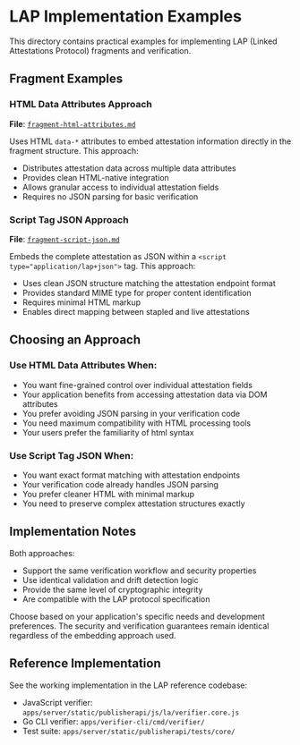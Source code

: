 <!--
Copyright 2025 Jason Stonebraker

Licensed under the Apache License, Version 2.0 (the "License");
you may not use this file except in compliance with the License.
You may obtain a copy of the License at

    http://www.apache.org/licenses/LICENSE-2.0

Unless required by applicable law or agreed to in writing, software
distributed under the License is distributed on an "AS IS" BASIS,
WITHOUT WARRANTIES OR CONDITIONS OF ANY KIND, either express or implied.
See the License for the specific language governing permissions and
limitations under the License.
-->

# LAP Implementation Examples

This directory contains practical examples for implementing LAP (Linked Attestations Protocol) fragments and verification.

## Fragment Examples

### HTML Data Attributes Approach

**File**: [`fragment-html-attributes.md`](fragment-html-attributes.md)

Uses HTML `data-*` attributes to embed attestation information directly in the fragment structure. This approach:

-   Distributes attestation data across multiple data attributes
-   Provides clean HTML-native integration
-   Allows granular access to individual attestation fields
-   Requires no JSON parsing for basic verification

### Script Tag JSON Approach

**File**: [`fragment-script-json.md`](fragment-script-json.md)

Embeds the complete attestation as JSON within a `<script type="application/lap+json">` tag. This approach:

-   Uses clean JSON structure matching the attestation endpoint format
-   Provides standard MIME type for proper content identification
-   Requires minimal HTML markup
-   Enables direct mapping between stapled and live attestations

## Choosing an Approach

### Use HTML Data Attributes When:

-   You want fine-grained control over individual attestation fields
-   Your application benefits from accessing attestation data via DOM attributes
-   You prefer avoiding JSON parsing in your verification code
-   You need maximum compatibility with HTML processing tools
-   Your users prefer the familiarity of html syntax

### Use Script Tag JSON When:

-   You want exact format matching with attestation endpoints
-   Your verification code already handles JSON parsing
-   You prefer cleaner HTML with minimal markup
-   You need to preserve complex attestation structures exactly

## Implementation Notes

Both approaches:

-   Support the same verification workflow and security properties
-   Use identical validation and drift detection logic
-   Provide the same level of cryptographic integrity
-   Are compatible with the LAP protocol specification

Choose based on your application's specific needs and development preferences. The security and verification guarantees remain identical regardless of the embedding approach used.

## Reference Implementation

See the working implementation in the LAP reference codebase:

-   JavaScript verifier: `apps/server/static/publisherapi/js/la/verifier.core.js`
-   Go CLI verifier: `apps/verifier-cli/cmd/verifier/`
-   Test suite: `apps/server/static/publisherapi/tests/core/`
